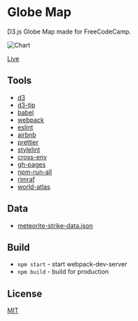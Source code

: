 # Globe Map

D3.js Globe Map made for FreeCodeCamp.

![Chart](https://res.cloudinary.com/anton-zdanov/image/upload/c_scale,q_auto,w_580/v1513271777/Screen_Shot_2017-12-14_at_19.14.24_fbey8c.png)

[Live](https://azdanov.js.org/globe-map/)

## Tools

* [d3](https://github.com/d3/d3)
* [d3-tip](https://github.com/Caged/d3-tip)
* [babel](https://github.com/babel/babel)
* [webpack](https://github.com/webpack)
* [eslint](https://github.com/eslint/eslint)
* [airbnb](https://github.com/airbnb/javascript)
* [prettier](https://github.com/prettier/prettier)
* [stylelint](https://github.com/stylelint/stylelint)
* [cross-env](https://github.com/kentcdodds/cross-env)
* [gh-pages](https://github.com/tschaub/gh-pages)
* [npm-run-all](https://github.com/mysticatea/npm-run-all)
* [rimraf](https://github.com/isaacs/rimraf)
* [world-atlas](https://github.com/topojson/world-atlas)

## Data

* [meteorite-strike-data.json](https://raw.githubusercontent.com/FreeCodeCamp/ProjectReferenceData/master/meteorite-strike-data.json)

## Build

* `npm start` - start webpack-dev-server
* `npm build` - build for production

## License

[MIT](https://opensource.org/licenses/MIT)
